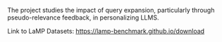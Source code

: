 The project studies the impact of query expansion, particularly through pseudo-relevance feedback, in personalizing LLMS.

Link to LaMP Datasets: https://lamp-benchmark.github.io/download

